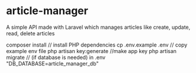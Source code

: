 # article-manager
A simple API made with Laravel which manages articles like create, update, read, delete articles


composer install        // install PHP dependencies
cp .env.example .env    // copy example env file
php artisan key:generate  //make app key
php artisan migrate     // (if database is needed)
in .env "DB_DATABASE=article_manager_db"
